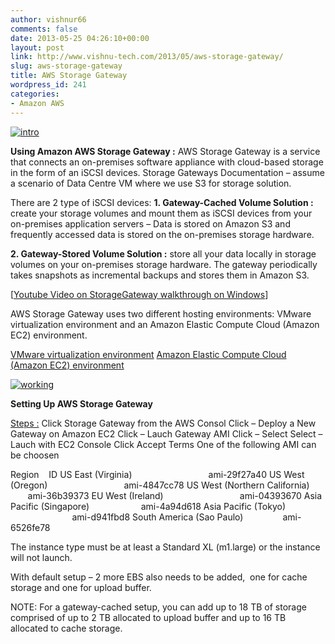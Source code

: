 ```yaml
---
author: vishnur66
comments: false
date: 2013-05-25 04:26:10+00:00
layout: post
link: http://www.vishnu-tech.com/2013/05/aws-storage-gateway/
slug: aws-storage-gateway
title: AWS Storage Gateway
wordpress_id: 241
categories:
- Amazon AWS
---
```


[![intro](https://www.vishnu-tech.com/wp-content/uploads/2013/05/intro.png)](https://www.vishnu-tech.com/wp-content/uploads/2013/05/intro.png)



**Using Amazon AWS Storage Gateway :**
AWS Storage Gateway is a service that connects an on-premises software appliance with cloud-based storage in the form of an iSCSI devices.
Storage Gateways Documentation – assume a scenario of Data Centre VM where we use S3 for storage solution.

There are 2 type of iSCSI devices:
**1. Gateway-Cached Volume Solution :**  create your storage volumes and mount them as iSCSI devices from your on-premises application servers – Data is stored on Amazon S3 and frequently accessed data is stored on the on-premises storage hardware.

**2. Gateway-Stored Volume Solution :** store all your data locally in storage volumes on your on-premises storage hardware. The gateway periodically takes snapshots as incremental backups and stores them in Amazon S3.

[[Youtube Video on StorageGateway walkthrough on Windows](http://www.youtube.com/watch?feature=player_embedded&v=Bb8nk0oWJbU#%21)]

AWS Storage Gateway uses two different hosting environments: VMware virtualization environment and an Amazon Elastic Compute Cloud (Amazon EC2) environment.

[VMware virtualization environment](http://docs.aws.amazon.com/storagegateway/latest/userguide/VMwareGateway.html)
[Amazon Elastic Compute Cloud (Amazon EC2) environment](http://docs.aws.amazon.com/storagegateway/latest/userguide/EC2Gateway.html)



[![working](https://www.vishnu-tech.com/wp-content/uploads/2013/05/working.png)](https://www.vishnu-tech.com/wp-content/uploads/2013/05/working.png)

**Setting Up AWS Storage Gateway**

[Steps :](http://docs.aws.amazon.com/storagegateway/latest/userguide/LaunchingGatewayAMI.html)
Click Storage Gateway from the AWS Consol
Click – Deploy a New Gateway on Amazon EC2
Click – Lauch Gateway AMI
Click – Select
Select – Lauch with EC2 Console
Click Accept Terms
One of the following AMI can be choosen

Region    ID
US East (Virginia)                               ami-29f27a40
US West (Oregon)                               ami-4847cc78
US West (Northern California)          ami-36b39373
EU West (Ireland)                               ami-04393670
Asia Pacific (Singapore)                     ami-4a94d618
Asia Pacific (Tokyo)                            ami-d941fbd8
South America (Sao Paulo)                ami-6526fe78

The instance type must be at least a Standard XL (m1.large) or the instance will not launch.

With default setup – 2 more EBS also needs to be added,  one for cache storage and one for upload buffer.

NOTE: For a gateway-cached setup, you can add up to 18 TB of storage comprised of up to 2 TB allocated to upload buffer and up to 16 TB allocated to cache storage.
